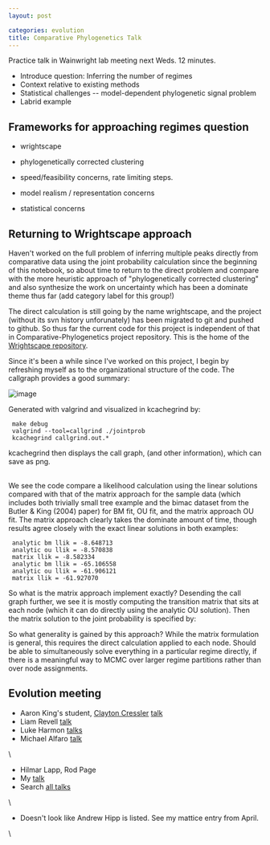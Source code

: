 ```yaml
---
layout: post

categories: evolution
title: Comparative Phylogenetics Talk
---
```







 








Practice talk in Wainwright lab meeting next Weds. 12 minutes.

-   Introduce question: Inferring the number of regimes
-   Context relative to existing methods
-   Statistical challenges -- model-dependent phylogenetic signal
    problem
-   Labrid example

Frameworks for approaching regimes question
-------------------------------------------

-   wrightscape
-   phylogenetically corrected clustering

-   speed/feasibility concerns, rate limiting steps.
-   model realism / representation concerns
-   statistical concerns

Returning to Wrightscape approach
---------------------------------

Haven't worked on the full problem of inferring multiple peaks directly
from comparative data using the joint probability calculation since the
beginning of this notebook, so about time to return to the direct
problem and compare with the more heuristic approach of
"phylogenetically corrected clustering" and also synthesize the work on
uncertainty which has been a dominate theme thus far (add category label
for this group!)

The direct calculation is still going by the name wrightscape, and the
project (without its svn history unforunately) has been migrated to git
and pushed to github. So thus far the current code for this project is
independent of that in Comparative-Phylogenetics project repository.
This is the home of the [Wrightscape
repository](http://github.com/cboettig/wrightscape "http://github.com/cboettig/wrightscape").

Since it's been a while since I've worked on this project, I begin by
refreshing myself as to the organizational structure of the code. The
callgraph provides a good summary:

![image](http://openwetware.org/images/thumb/b/b6/Callgraph.png/700px-Callgraph.png)

Generated with valgrind and visualized in kcachegrind by:

     make debug
     valgrind --tool=callgrind ./jointprob
     kcachegrind callgrind.out.*

kcachegrind then displays the call graph, (and other information), which
can save as png.

\
 We see the code compare a likelihood calculation using the linear
solutions compared with that of the matrix approach for the sample data
(which includes both trivially small tree example and the bimac dataset
from the Butler & King (2004) paper) for BM fit, OU fit, and the matrix
approach OU fit. The matrix approach clearly takes the dominate amount
of time, though results agree closely with the exact linear solutions in
both examples:

     analytic bm llik = -8.648713
     analytic ou llik = -8.570838
     matrix llik = -8.582334
     analytic bm llik = -65.106558
     analytic ou llik = -61.906121
     matrix llik = -61.927070

So what is the matrix approach implement exactly? Desending the call
graph further, we see it is mostly computing the transition matrix that
sits at each node (which it can do directly using the analytic OU
solution). Then the matrix solution to the joint probability is
specified by:

So what generality is gained by this approach? While the matrix
formulation is general, this requires the direct calculation applied to
each node. Should be able to simultaneously solve everything in a
particular regime directly, if there is a meaningful way to MCMC over
larger regime partitions rather than over node assignments.

Evolution meeting
-----------------

-   Aaron King's student, [Clayton
    Cressler](http://www-personal.umich.edu/~cressler/ "http://www-personal.umich.edu/~cressler/")
    [talk](http://2010.evolutionmeeting.org/search/index.php?func=detail&aid=501 "http://2010.evolutionmeeting.org/search/index.php?func=detail&aid=501")
-   Liam Revell
    [talk](http://2010.evolutionmeeting.org/search/index.php?func=detail&aid=459 "http://2010.evolutionmeeting.org/search/index.php?func=detail&aid=459")
-   Luke Harmon
    [talks](http://2010.evolutionmeeting.org/search/index.php?func=detail&aid=133 "http://2010.evolutionmeeting.org/search/index.php?func=detail&aid=133")
-   Michael Alfaro
    [talk](http://2010.evolutionmeeting.org/search/index.php?func=detail&aid=1379 "http://2010.evolutionmeeting.org/search/index.php?func=detail&aid=1379")

\

-   Hilmar Lapp, Rod Page
-   My
    [talk](http://2010.evolutionmeeting.org/search/index.php?func=detail&aid=18 "http://2010.evolutionmeeting.org/search/index.php?func=detail&aid=18")
-   Search [all
    talks](http://2010.evolutionmeeting.org/search/index.php?func=SelectAuth&ltr=All "http://2010.evolutionmeeting.org/search/index.php?func=SelectAuth&ltr=All")

\

-   Doesn't look like Andrew Hipp is listed. See my mattice entry from
    April.

\

